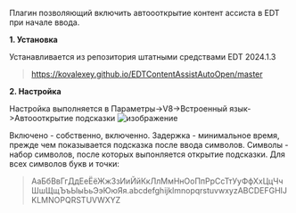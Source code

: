 Плагин позволяющий включить автоооткрытие контент ассиста в EDT при начале ввода.

**1. Установка**

Устанавливается из репозитория штатными средствами EDT 2024.1.3
> https://kovalexey.github.io/EDTContentAssistAutoOpen/master

**2. Настройка**

Настройка выполняется в Параметры->V8->Встроенный язык->Автоооткрытие подсказки
![изображение](https://github.com/KovAlexey/EDTContentAssistAutoOpen/assets/16429518/bbe1c628-4d14-4f5a-9d30-9d55c1d74864)

Включено - собственно, включенно.
Задержка - минимальное время, прежде чем показывается подсказка после ввода символов.
Символы - набор символов, после которых выпонляется открытие подсказки.
Для всех символов букв и точки:
> АаБбВвГгДдЕеЁёЖжЗзИиЙйКкЛлМмНнОоПпРрСсТтУуФфХхЦцЧчШшЩщЪъЫыЬьЭэЮюЯя.abcdefghijklmnopqrstuvwxyzABCDEFGHIJKLMNOPQRSTUVWXYZ
 
